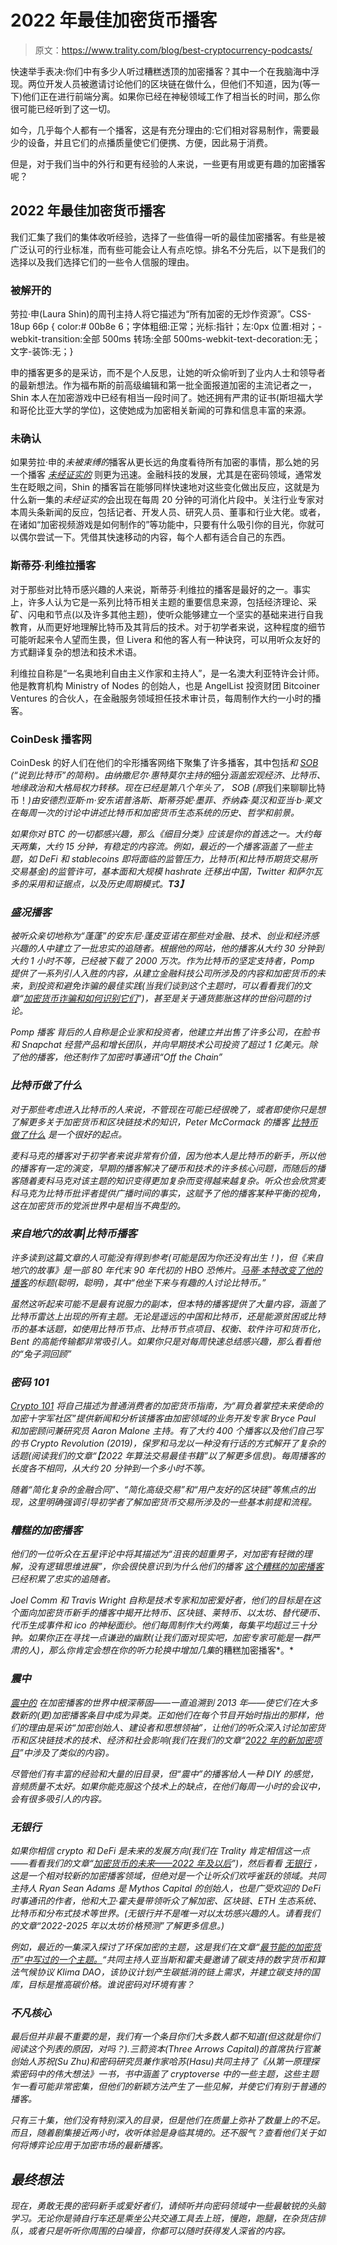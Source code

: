 # 2022 年最佳加密货币播客

> 原文：<https://www.trality.com/blog/best-cryptocurrency-podcasts/>

快速举手表决:你们中有多少人听过糟糕透顶的加密播客？其中一个在我脑海中浮现。两位开发人员被邀请讨论他们的区块链在做什么，但他们不知道，因为(等一下)他们正在进行前端分离。如果你已经在神秘领域工作了相当长的时间，那么你很可能已经听到了这一切。

如今，几乎每个人都有一个播客，这是有充分理由的:它们相对容易制作，需要最少的设备，并且它们的点播质量使它们便携、方便，因此易于消费。

但是，对于我们当中的外行和更有经验的人来说，一些更有用或更有趣的加密播客呢？

## **2022 年最佳加密货币播客**

我们汇集了我们的集体收听经验，选择了一些值得一听的最佳加密播客。有些是被广泛认可的行业标准，而有些可能会让人有点吃惊。排名不分先后，以下是我们的选择以及我们选择它们的一些令人信服的理由。

### **被解开的**

劳拉·申(Laura Shin)的周刊主持人将它描述为“所有加密的无炒作资源”。CSS-18up 66p { color:# 00b8e 6；字体粗细:正常；光标:指针；左:0px 位置:相对；-webkit-transition:全部 500ms 转场:全部 500ms-webkit-text-decoration:无；文字-装饰:无；}

申的播客更多的是采访，而不是个人反思，让她的听众偷听到了业内人士和领导者的最新想法。作为福布斯的前高级编辑和第一批全面报道加密的主流记者之一，Shin 本人在加密游戏中已经有相当一段时间了。她还拥有严肃的证书(斯坦福大学和哥伦比亚大学的学位)，这使她成为加密相关新闻的可靠和信息丰富的来源。

### **未确认**

如果劳拉·申的*未被束缚的*播客从更长远的角度看待所有加密的事情，那么她的另一个播客 [*未经证实的*](https://unchainedpodcast.com/category/unconfirmed/) 则更为迅速。金融科技的发展，尤其是在密码领域，通常发生在眨眼之间，Shin 的播客旨在能够同样快速地对这些变化做出反应，这就是为什么新一集的*未经证实的*会出现在每周 20 分钟的可消化片段中。关注行业专家对本周头条新闻的反应，包括记者、开发人员、研究人员、董事和行业大佬。或者，在诸如“加密视频游戏是如何制作的”等功能中，只要有什么吸引你的目光，你就可以偶尔尝试一下。凭借其快速移动的内容，每个人都有适合自己的东西。

### 斯蒂芬·利维拉播客

对于那些对比特币感兴趣的人来说，斯蒂芬·利维拉的播客是最好的之一。事实上，许多人认为它是一系列比特币相关主题的重要信息来源，包括经济理论、采矿、闪电和节点(以及许多其他主题)，使听众能够建立一个坚实的基础来进行自我教育，从而更好地理解比特币及其背后的技术。对于初学者来说，这种程度的细节可能听起来令人望而生畏，但 Livera 和他的客人有一种诀窍，可以用听众友好的方式翻译复杂的想法和技术术语。

利维拉自称是“一名奥地利自由主义作家和主持人”，是一名澳大利亚特许会计师。他是教育机构 Ministry of Nodes 的创始人，也是 AngelList 投资财团 Bitcoiner Ventures 的合伙人，在金融服务领域担任技术审计员，每周制作大约一小时的播客。

### **CoinDesk 播客网**

CoinDesk 的好人们在他们的伞形播客网络下聚集了许多播客，其中包括[](https://www.coindesk.com/podcasts/coindesk-podcast-network/breakdown-why-we-should-stop-thinking-of-crypto-as-a-single-industry/)*和 [*SOB*](https://www.coindesk.com/podcasts/coindesk-podcast-network/sob-how-does-krakens-new-crypto-bank-work/) (“说到比特币”的简称)。由纳撒尼尔·惠特莫尔主持的*细分*涵盖宏观经济、比特币、地缘政治和大格局权力转移。现在已经是第八个年头了， *SOB* (原*我们来聊聊比特币！*)由安德烈亚斯·m·安东诺普洛斯、斯蒂芬妮·墨菲、乔纳森·莫汉和亚当·b·莱文在每周一次的讨论中讲述比特币和加密货币生态系统的历史、哲学和前景。*

*如果你对 BTC 的一切都感兴趣，那么《细目分类》应该是你的首选之一。大约每天两集，大约 15 分钟，有稳定的内容流。例如，最近的一个播客涵盖了一些主题，如 DeFi 和 stablecoins 即将面临的监管压力，比特币(和比特币期货交易所交易基金)的监管许可，基本面和大规模 hashrate 迁移出中国，Twitter 和萨尔瓦多的采用和证据点，以及历史周期模式。**T3】***

### ***盛况播客***

*被听众亲切地称为“蓬蓬”的安东尼·蓬皮亚诺在那些对金融、技术、创业和经济感兴趣的人中建立了一批忠实的追随者。根据他的网站，他的播客从大约 30 分钟到大约 1 小时不等，已经被下载了 2000 万次。作为比特币的坚定支持者，Pomp 提供了一系列引人入胜的内容，从建立金融科技公司所涉及的内容和加密货币的未来，到投资和避免诈骗的最佳实践(当我们谈到这个主题时，可以看看我们的文章“[加密货币诈骗和如何识别它们](/blog/cryptocurrency-scams)”)，甚至是关于通货膨胀这样的世俗问题的讨论。*

*Pomp 播客 背后的人自称是企业家和投资者，他建立并出售了许多公司，在脸书和 Snapchat 经营产品和增长团队，并向早期技术公司投资了超过 1 亿美元。除了他的播客，他还制作了加密时事通讯“Off the Chain”*

### ***比特币做了什么***

*对于那些考虑进入比特币的人来说，不管现在可能已经很晚了，或者即使你只是想了解更多关于加密货币和区块链技术的知识，Peter McCormack 的播客 [*比特币做了什么*](https://www.whatbitcoindid.com/) 是一个很好的起点。*

*麦科马克的播客对于初学者来说非常有价值，因为他本人是比特币的新手，所以他的播客有一定的演变，早期的播客解决了硬币和技术的许多核心问题，而随后的播客随着麦科马克对该主题的知识变得更加复杂而变得越来越复杂。听众也会欣赏麦科马克为比特币批评者提供广播时间的事实，这赋予了他的播客某种平衡的视角，这在加密货币的党派世界中是相当不典型的。*

### ***来自地穴的故事|比特币播客***

*许多读到这篇文章的人可能没有得到参考(可能是因为你还没有出生！)，但《来自地穴的故事》是一部 80 年代末 90 年代初的 HBO 恐怖片。[马蒂·本特改变了他的播客](https://talesfromthecrypt.libsyn.com/)的标题(聪明，聪明)，其中“他坐下来与有趣的人讨论比特币。”*

*虽然这听起来可能不是最有说服力的副本，但本特的播客提供了大量内容，涵盖了比特币雷达上出现的所有主题。无论是遥远的中国和比特币，还是能源贫困或比特币的基本话题，如使用比特币节点、比特币节点项目、权衡、软件许可和货币化，Bent 的高能传输都非常吸引人。如果你只是对每周快速总结感兴趣，那么看看他的“兔子洞回顾”*

### ***密码 101***

*[*Crypto 101*](https://crypto101podcast.com/) 将自己描述为普通消费者的加密货币指南，为“肩负着掌控未来使命的加密十字军社区”提供新闻和分析该播客由加密领域的业务开发专家 Bryce Paul 和加密顾问兼研究员 Aaron Malone 主持。有了大约 400 个播客以及他们自己写的书 *Crypto Revolution* (2019)，保罗和马龙以一种没有行话的方式解开了复杂的话题(阅读我们的文章“【2022 年算法交易最佳书籍”以了解更多信息)。每周播客的长度各不相同，从大约 20 分钟到一个多小时不等。*

*随着“简化复杂的金融合同”、“简化高级交易”和“用户友好的区块链”等焦点的出现，这里明确强调引导初学者了解加密货币交易所涉及的一些基本前提和流程。*

### ***糟糕的加密播客***

*他们的一位听众在五星评论中将其描述为“沮丧的超重男子，对加密有轻微的理解，没有逻辑思维进展”，你会很快意识到为什么他们的播客 [*这个糟糕的加密播客*](https://badcryptopodcast.com/) 已经积累了忠实的追随者。*

*Joel Comm 和 Travis Wright 自称是技术专家和加密爱好者，他们的目标是在这个面向加密货币新手的播客中揭开比特币、区块链、莱特币、以太坊、替代硬币、代币生成事件和 ico 的神秘面纱。他们每周制作大约两集，每集平均超过三十分钟。如果你正在寻找一点谦逊的幽默(让我们面对现实吧，加密专家可能是一群严肃的人)，那么你肯定会想在你的听力轮换中增加几集*的糟糕加密播客*。*

### ***震中***

*[*震中的*](https://epicenter.tv/) 在加密播客的世界中根深蒂固——一直追溯到 2013 年——使它们在大多数新的(更)加密播客条目中成为异类。正如他们在每个节目开始时指出的那样，他们的理由是采访“加密创始人、建设者和思想领袖”，让他们的听众深入讨论加密货币和区块链技术的技术、经济和社会影响(我们在我们的文章“[2022 年的新加密项目](/blog/new-crypto-projects)”中涉及了类似的内容)。*

*尽管他们有丰富的经验和大量的旧目录，但“震中”的播客给人一种 DIY 的感觉，音频质量不太好。如果你能克服这个技术上的缺点，在他们每周一小时的会议中，会有很多吸引人的内容。*

### ***无银行***

*如果你相信 crypto 和 DeFi 是未来的发展方向(我们在 Trality 肯定相信这一点——看看我们的文章“[加密货币的未来——2022 年及以后](/blog/the-future-of-cryptocurrency)”)，然后看看 [*无银行*](http://podcast.banklesshq.com/) ，这是一个相对较新的加密播客领域，但绝对是一个让听众们欢呼雀跃的领域。共同主持人 Ryan Sean Adams 是 Mythos Capital 的创始人，也是广受欢迎的 DeFi 时事通讯的作者，他和大卫·霍夫曼带领听众了解加密、区块链、ETH 生态系统、比特币和分布式技术等世界。(无银行并不是唯一对以太坊感兴趣的人。请看我们的文章“2022-2025 年以太坊价格预测”了解更多信息。)*

*例如，最近的一集深入探讨了环保加密的主题，这是我们在文章“[最节能的加密货币”中写过的一个主题。](/blog/most-energy-efficient-cryptocurrencies)“共同主持人亚当斯和霍夫曼邀请了碳支持的数字货币和算法气候协议 Klima DAO，该协议计划产生碳抵消的链上需求，并建立碳支持的国库，目标是推高碳价格。谁说密码对环境有害？*

### ***不凡核心***

*最后但并非最不重要的是，我们有一个条目你们大多数人都不知道(但这就是你们阅读这个列表的原因，对吗？).三箭资本(Three Arrows Capital)的首席执行官兼创始人苏祝(Su Zhu)和密码研究员兼作家哈苏(Hasu)共同主持了《从第一原理探索密码中的伟大想法》一书，书中涵盖了 cryptoverse 中的一些主题，这些主题乍一看可能非常密集，但他们的新颖方法产生了一些见解，并使它们有别于普通的播客。*

*只有三十集，他们没有特别深入的目录，但是他们在质量上弥补了数量上的不足。而且，随着剧集接近两小时，收听体验是身临其境的。还不服气？查看他们关于如何将博弈论应用于加密市场的最新播客。*

## ***最终想法***

*现在，勇敢无畏的密码新手或爱好者们，请倾听并向密码领域中一些最敏锐的头脑学习。无论你是骑自行车还是乘坐公共交通工具去上班，慢跑，跑腿，在杂货店排队，或者只是听听你周围的白噪音，你都可以随时获得发人深省的内容。*